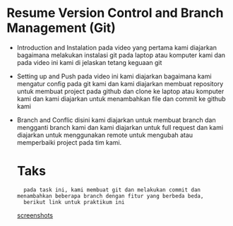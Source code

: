 # Resume Version Control and Branch Management (Git)
* Introduction and Instalation
    pada video yang pertama kami diajarkan bagaimana melakukan instalasi git pada laptop atau komputer kami dan pada video ini kami di jelaskan tetang keguaan git 
* Setting up and Push
    pada video ini kami diajarkan bagaimana kami mengatur config pada git kami dan kami diajarkan membuat repository untuk membuat project pada github dan clone ke laptop atau komputer kami dan kami diajarkan untuk menambahkan file dan commit ke github kami
* Branch and Conflic
    disini kami diajarkan untuk membuat branch dan mengganti branch kami dan kami diajarkan untuk full request dan kami diajarkan untuk menggunakan remote untuk mengubah atau memperbaiki project pada tim kami.

    # Taks
        pada task ini, kami membuat git dan melakukan commit dan menambahkan beberapa branch dengan fitur yang berbeda beda, 
        berikut link untuk praktikum ini
    [screenshots](https://github.com/pardi123/VUE_M-SUPARDI/tree/main/2_Version%20Control%20and%20Branch%20Management%20(Git)/screenshots)


